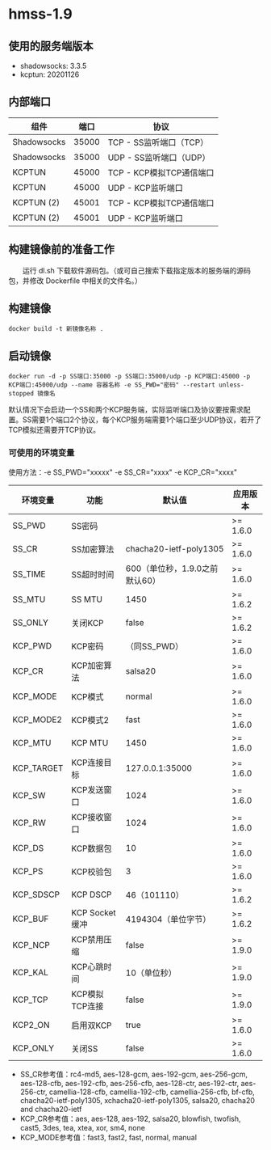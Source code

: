 ﻿# hmss-1.9
## 使用的服务端版本

- shadowsocks: 3.3.5
- kcptun: 20201126


## 内部端口

组件 | 端口 | 协议
---|---|---
Shadowsocks | 35000 | TCP - SS监听端口（TCP）
Shadowsocks | 35000 | UDP - SS监听端口（UDP）
KCPTUN | 45000 | TCP - KCP模拟TCP通信端口
KCPTUN | 45000 | UDP - KCP监听端口
KCPTUN (2) | 45001 | TCP - KCP模拟TCP通信端口
KCPTUN (2) | 45001 | UDP - KCP监听端口


## 构建镜像前的准备工作

　　运行 dl.sh 下载软件源码包。（或可自己搜索下载指定版本的服务端的源码包，并修改 Dockerfile 中相关的文件名。）

## 构建镜像
```
docker build -t 新镜像名称 .
```


## 启动镜像
```shell
docker run -d -p SS端口:35000 -p SS端口:35000/udp -p KCP端口:45000 -p KCP端口:45000/udp --name 容器名称 -e SS_PWD="密码" --restart unless-stopped 镜像名
```
默认情况下会启动一个SS和两个KCP服务端，实际监听端口及协议要按需求配置。SS需要1个端口2个协议，每个KCP服务端需要1个端口至少UDP协议，若开了TCP模拟还需要开TCP协议。


### 可使用的环境变量

使用方法：-e SS_PWD="xxxxx" -e SS_CR="xxxx" -e KCP_CR="xxxx"

环境变量 | 功能 | 默认值 | 应用版本
---|---|---|---
SS_PWD | SS密码| | >= 1.6.0
SS_CR | SS加密算法 | chacha20-ietf-poly1305 | >= 1.6.0
SS_TIME | SS超时时间 | 600（单位秒，1.9.0之前默认60） | >= 1.6.0
SS_MTU | SS MTU | 1450 | >= 1.6.2
SS_ONLY | 关闭KCP | false | >= 1.6.2
KCP_PWD | KCP密码 | （同SS_PWD） | >= 1.6.0
KCP_CR | KCP加密算法 | salsa20 | >= 1.6.0
KCP_MODE | KCP模式 | normal | >= 1.6.0
KCP_MODE2 | KCP模式2 | fast | >= 1.6.0
KCP_MTU | KCP MTU| 1450 | >= 1.6.0
KCP_TARGET | KCP连接目标 | 127.0.0.1:35000 | >= 1.6.0
KCP_SW | KCP发送窗口 | 1024 | >= 1.6.0
KCP_RW | KCP接收窗口 | 1024 | >= 1.6.0
KCP_DS | KCP数据包 | 10 | >= 1.6.0
KCP_PS | KCP校验包 | 3 | >= 1.6.0
KCP_SDSCP | KCP DSCP | 46（101110） | >= 1.6.2
KCP_BUF | KCP Socket缓冲 | 4194304（单位字节） | >= 1.6.2
KCP_NCP | KCP禁用压缩 | false | >= 1.9.0
KCP_KAL | KCP心跳时间 | 10（单位秒） | >= 1.9.0
KCP_TCP | KCP模拟TCP连接 | false | >= 1.9.0
KCP2_ON | 启用双KCP | true | >= 1.6.0
KCP_ONLY | 关闭SS | false | >= 1.6.0


- SS_CR参考值：rc4-md5, aes-128-gcm, aes-192-gcm, aes-256-gcm, aes-128-cfb, aes-192-cfb, aes-256-cfb, aes-128-ctr, aes-192-ctr, aes-256-ctr, camellia-128-cfb, camellia-192-cfb, camellia-256-cfb, bf-cfb, chacha20-ietf-poly1305, xchacha20-ietf-poly1305, salsa20, chacha20 and chacha20-ietf
- KCP_CR参考值：aes, aes-128, aes-192, salsa20, blowfish, twofish, cast5, 3des, tea, xtea, xor, sm4, none
- KCP_MODE参考值：fast3, fast2, fast, normal, manual